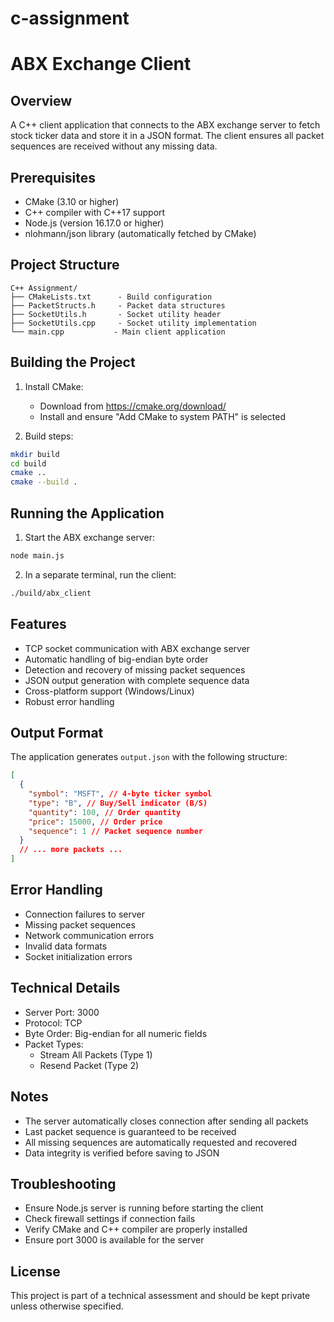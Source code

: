 # c-assignment

# ABX Exchange Client

## Overview

A C++ client application that connects to the ABX exchange server to fetch stock ticker data and store it in a JSON format. The client ensures all packet sequences are received without any missing data.

## Prerequisites

- CMake (3.10 or higher)
- C++ compiler with C++17 support
- Node.js (version 16.17.0 or higher)
- nlohmann/json library (automatically fetched by CMake)

## Project Structure

```
C++ Assignment/
├── CMakeLists.txt      - Build configuration
├── PacketStructs.h     - Packet data structures
├── SocketUtils.h       - Socket utility header
├── SocketUtils.cpp     - Socket utility implementation
└── main.cpp           - Main client application
```

## Building the Project

1. Install CMake:

   - Download from https://cmake.org/download/
   - Install and ensure "Add CMake to system PATH" is selected

2. Build steps:

```bash
mkdir build
cd build
cmake ..
cmake --build .
```

## Running the Application

1. Start the ABX exchange server:

```bash
node main.js
```

2. In a separate terminal, run the client:

```bash
./build/abx_client
```

## Features

- TCP socket communication with ABX exchange server
- Automatic handling of big-endian byte order
- Detection and recovery of missing packet sequences
- JSON output generation with complete sequence data
- Cross-platform support (Windows/Linux)
- Robust error handling

## Output Format

The application generates `output.json` with the following structure:

```json
[
  {
    "symbol": "MSFT", // 4-byte ticker symbol
    "type": "B", // Buy/Sell indicator (B/S)
    "quantity": 100, // Order quantity
    "price": 15000, // Order price
    "sequence": 1 // Packet sequence number
  }
  // ... more packets ...
]
```

## Error Handling

- Connection failures to server
- Missing packet sequences
- Network communication errors
- Invalid data formats
- Socket initialization errors

## Technical Details

- Server Port: 3000
- Protocol: TCP
- Byte Order: Big-endian for all numeric fields
- Packet Types:
  - Stream All Packets (Type 1)
  - Resend Packet (Type 2)

## Notes

- The server automatically closes connection after sending all packets
- Last packet sequence is guaranteed to be received
- All missing sequences are automatically requested and recovered
- Data integrity is verified before saving to JSON

## Troubleshooting

- Ensure Node.js server is running before starting the client
- Check firewall settings if connection fails
- Verify CMake and C++ compiler are properly installed
- Ensure port 3000 is available for the server

## License

This project is part of a technical assessment and should be kept private unless otherwise specified.
